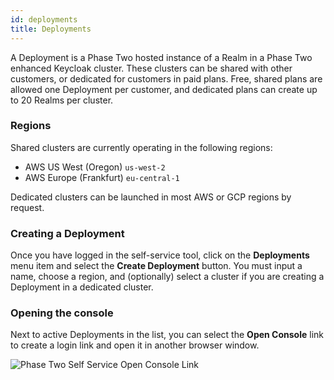 ```yaml
---
id: deployments
title: Deployments
---
```


A Deployment is a Phase Two hosted instance of a Realm in a Phase Two enhanced Keycloak cluster. These clusters can be shared with other customers, or dedicated for customers in paid plans. Free, shared plans are allowed one Deployment per customer, and dedicated plans can create up to 20 Realms per cluster.

### Regions

Shared clusters are currently operating in the following regions:

- AWS US West (Oregon) `us-west-2`
- AWS Europe (Frankfurt) `eu-central-1`

Dedicated clusters can be launched in most AWS or GCP regions by request.

### Creating a Deployment

Once you have logged in the self-service tool, click on the **Deployments** menu item and select the **Create Deployment** button. You must input a name, choose a region, and (optionally) select a cluster if you are creating a Deployment in a dedicated cluster.

### Opening the console

Next to active Deployments in the list, you can select the **Open Console** link to create a login link and open it in another browser window.

![Phase Two Self Service Open Console Link](/docs/self-service-deployments-console-link.png)

